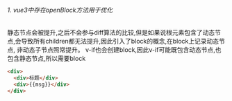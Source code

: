 ###### 1. vue3中存在openBlock方法用于优化
静态节点会被提升,之后不会参与diff算法的比较,但是如果说根元素包含了动态节点,会导致所有children都无法提升,因此引入了block的概念,在block上记录动态节点, 非动态子节点照常提升。
v-if也会创建block,因此v-if可能既包含动态节点,也包含静态节点,所以需要block
```html
<div>
  <div>标题</div>
  <div>{{msg}}</div>
</div>
```
